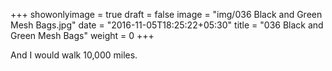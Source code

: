+++
showonlyimage = true
draft = false
image = "img/036 Black and Green Mesh Bags.jpg"
date = "2016-11-05T18:25:22+05:30"
title = "036 Black and Green Mesh Bags"
weight = 0
+++

And I would walk 10,000 miles.

